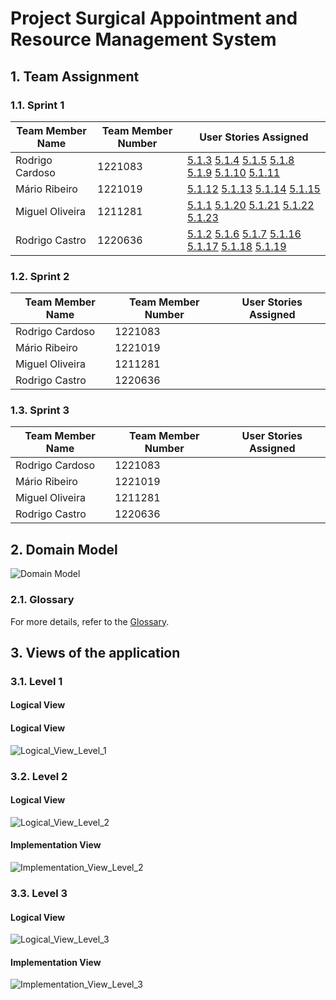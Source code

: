 # Project Surgical Appointment and Resource Management System

## 1. Team Assignment

### 1.1. Sprint 1
| Team Member Name   | Team Member Number       | User Stories Assigned |
|------------------  |--------------------------|-----------------------|
| Rodrigo Cardoso    | 1221083                  | [5.1.3](Sprint_1/US_5.1.3/README.md) [5.1.4](Sprint_1/US_5.1.4/README.md) [5.1.5](Sprint_1/US_5.1.5/README.md) [5.1.8](Sprint_1/US_5.1.8/README.md) [5.1.9](Sprint_1/US_5.1.9/README.md) [5.1.10](Sprint_1/US_5.1.10/README.md) [5.1.11](Sprint_1/US_5.1.11/README.md)                      |
| Mário Ribeiro      | 1221019                  | [5.1.12](Sprint_1/US_5.1.12/README.md) [5.1.13](Sprint_1/US_5.1.13/README.md) [5.1.14](Sprint_1/US_5.1.14/README.md) [5.1.15](Sprint_1/US_5.1.15/README.md)                     |
| Miguel Oliveira    | 1211281                  | [5.1.1](Sprint_1/US_5.1.1/README.md) [5.1.20](Sprint_1/US_5.1.20/README.md) [5.1.21](Sprint_1/US_5.1.21/README.md) [5.1.22](Sprint_1/US_5.1.22/README.md) [5.1.23](Sprint_1/US_5.1.23/README.md)                      |
| Rodrigo Castro     | 1220636                  | [5.1.2](Sprint_1/US_5.1.2/README.md) [5.1.6](Sprint_1/US_5.1.6/README.md) [5.1.7](Sprint_1/US_5.1.7/README.md) [5.1.16](Sprint_1/US_5.1.16/README.md) [5.1.17](Sprint_1/US_5.1.17/README.md) [5.1.18](Sprint_1/US_5.1.18/README.md) [5.1.19](Sprint_1/US_5.1.19/README.md)                      |

### 1.2. Sprint 2
| Team Member Name   | Team Member Number       | User Stories Assigned |
|------------------  |--------------------------|-----------------------|
| Rodrigo Cardoso    | 1221083                  |                       |
| Mário Ribeiro      | 1221019                  |                       |
| Miguel Oliveira    | 1211281                  |                       |
| Rodrigo Castro     | 1220636                  |                       |

### 1.3. Sprint 3
| Team Member Name   | Team Member Number       | User Stories Assigned |
|------------------  |--------------------------|-----------------------|
| Rodrigo Cardoso    | 1221083                  |                       |
| Mário Ribeiro      | 1221019                  |                       |
| Miguel Oliveira    | 1211281                  |                       |
| Rodrigo Castro     | 1220636                  |                       |


## 2. Domain Model
![Domain Model](Domain_Model/DomainModel.svg)

### 2.1. Glossary
For more details, refer to the [Glossary](glossary.md).

## 3. Views of the application

### 3.1. Level 1

#### Logical View

#### Logical View

![Logical_View_Level_1](L1/Logical_View.png)

### 3.2. Level 2

#### Logical View

![Logical_View_Level_2](L2/Logical_View.png)

#### Implementation View

![Implementation_View_Level_2](L2/Implementation_View.svg)

### 3.3. Level 3

#### Logical View

![Logical_View_Level_3](L3/Logical_View.png)

#### Implementation View

![Implementation_View_Level_3](L3/Implementation_View.svg)